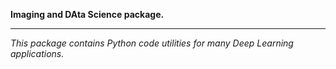 <b>Imaging and DAta Science package.</b>
___________________________
<i>This package contains Python code utilities for many Deep Learning applications.</i>